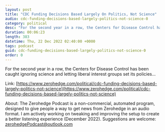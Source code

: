 ```yaml
---
layout: post
title: "CDC Funding Decisions Based Largely On Politics, Not Science"
audio: cdc-funding-decisions-based-largely-politics-not-science-0
category: political
desc: "For the second year in a row, the Centers for Disease Control has been caught ignoring science and letting liberal interest groups set its policies..."
duration: 00:06:23
length: 383
datetime: Thu, 22 Dec 2022 02:40:00 +0000
tags: podcast
guid: cdc-funding-decisions-based-largely-politics-not-science-0
order: 0
---
```

For the second year in a row, the Centers for Disease Control has been caught ignoring science and letting liberal interest groups set its policies...

Link: [https://www.zerohedge.com/political/cdc-funding-decisions-based-largely-politics-not-science](https://www.zerohedge.com/political/cdc-funding-decisions-based-largely-politics-not-science)

About: The Zerohedge Podcast is a non-commercial, automated program, designed to give people a way to get news from Zerohedge in an audio format.  I am actively working on tweaking and improving the setup to create a better listening experience (December 2022).  Suggestions are welcome: [zerohedgePodcast@outlook.com](mailto:zerohedgePodcast@outlook.com)